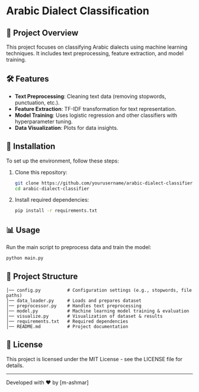 # Arabic Dialect Classification

## 📌 Project Overview
This project focuses on classifying Arabic dialects using machine learning techniques. It includes text preprocessing, feature extraction, and model training.

## 🛠️ Features
- **Text Preprocessing**: Cleaning text data (removing stopwords, punctuation, etc.).
- **Feature Extraction**: TF-IDF transformation for text representation.
- **Model Training**: Uses logistic regression and other classifiers with hyperparameter tuning.
- **Data Visualization**: Plots for data insights.

## 🚀 Installation
To set up the environment, follow these steps:

1. Clone this repository:
   ```bash
   git clone https://github.com/yourusername/arabic-dialect-classifier.git
   cd arabic-dialect-classifier
   ```

2. Install required dependencies:
   ```bash
   pip install -r requirements.txt
   ```

## 📊 Usage
Run the main script to preprocess data and train the model:
```bash
python main.py
```

## 📂 Project Structure
```
│── config.py          # Configuration settings (e.g., stopwords, file paths)
│── data_loader.py     # Loads and prepares dataset
│── preprocessor.py    # Handles text preprocessing
│── model.py           # Machine learning model training & evaluation
│── visualize.py       # Visualization of dataset & results
│── requirements.txt   # Required dependencies
│── README.md          # Project documentation
```

## 📜 License
This project is licensed under the MIT License - see the LICENSE file for details.

---

Developed with ❤️ by [m-ashmar]
